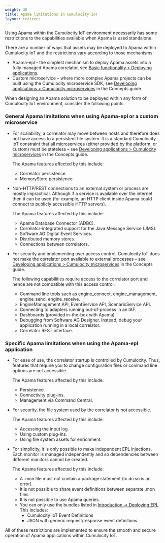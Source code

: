 ```yaml
---
weight: 30
title: Apama limitations in Cumulocity IoT
layout: redirect
---
```


Using Apama within the Cumulocity IoT environment necessarily has some restrictions to the capabilities available when Apama is used standalone.

There are a number of ways that assets may be deployed to Apama within Cumulocity IoT and the restrictions vary according to those mechanisms:

* Apama-epl - the simplest mechanism to deploy Apama assets into a fully managed Apama correlator, see [Basic functionality > Deploying applications](/apama/analytics-introduction/#deploying-apps).
* Custom microservice – where more complex Apama projects can be built using the Cumulocity microservice SDK, see [Developing applications > Cumulocity microservices](/concepts/applications#microservices) in the Concepts guide.

When designing an Apama solution to be deployed within any form of Cumulocity IoT environment, consider the following points.

### General Apama limitations when using Apama-epl or a custom microservice

* For scalability, a correlator may move between hosts and therefore does not have access to a persistent file system. It is a standard Cumulocity IoT constraint that all microservices (either provided by the platform, or custom) must be stateless – see [Developing applications > Cumulocity microservices](/concepts/applications#microservices) in the Concepts guide.

	The Apama features affected by this include:

	* Correlator persistence.
	* MemoryStore persistence.

* Non-HTTP/REST connections to an external system or process are mostly impractical. Although if a service is available over the internet then it can be used (for example, an HTTP client inside Apama could connect to publicly accessible HTTP servers).

	The Apama features affected by this include:

	* 	Apama Database Connector (ADBC).
	* 	Correlator-integrated support for the Java Message Service (JMS).
	* 	Software AG Digital Event Services.
	* 	Distributed memory stores.
	* 	Connections between correlators.

* For security and implementing user access control, Cumulocity IoT does not make the correlator port available to external processes – see [Developing applications > Cumulocity microservices](/concepts/applications#microservices) in the Concepts guide.

	The following capabilities require access to the correlator port and hence are not compatible with this access control:

	* Command line tools such as engine_connect, engine_management, engine_send, engine_receive.
	* EngineManagement API, EventService API, ScenarioService API.
	* Connecting to adapters running out-of-process in an IAF.
	* Dashboards (provided in-the-box with Apama).
	* Debugging from Software AG Designer. Instead, debug your application running in a local correlator.
	* Correlator REST interface.

### Specific Apama limitations when using the Apama-epl application

* For ease of use, the correlator startup is controlled by Cumulocity. Thus, features that require you to change configuration files or command line options are not accessible.

	The Apama features affected by this include:

	* Persistence.
	* Connectivity plug-ins.
	* Management via Command Central.

* For security, the file system used by the correlator is not accessible.

	The Apama features affected by this include:

	* Accessing the input log.
	* Using custom plug-ins.
	* Using file system assets for enrichment.

* For simplicity, it is only possible to make independent EPL injections. Each monitor is managed independently and so dependencies between different monitors cannot be created.

	The Apama features affected by this include:

	* A .mon file must not contain a package statement (to do so is an error).
	* It is not possible to share event definitions between separate .mon files.
	* It is not possible to use Apama queries.
	* You can only use the bundles listed in [Introduction -> Deploying EPL](/apama/introduction/#deploying-epl). This includes:
		* Cumulocity IoT Event Definitions
		* JSON with generic request/response event definitions

All of these restrictions are implemented to ensure the smooth and secure operation of Apama applications within Cumulocity IoT.
